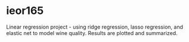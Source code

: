 # ieor165
Linear regression project - using ridge regression, lasso regression, and elastic net to model wine quality. Results are plotted and summarized.
